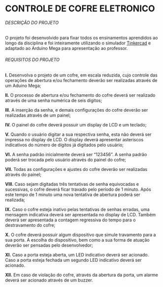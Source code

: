 # CONTROLE DE COFRE ELETRONICO

###### DESCRIÇÃO DO PROJETO

O projeto foi desenvolvido para fixar todos os ensinamentos aprendidos ao longo da disciplina e foi inteiramente utilizando o simulador [Tinkercad](https://www.tinkercad.com/) e adaptado ao Arduino Mega 
para apresentação ao professor.

###### REQUISITOS DO PROJETO

**I.** Desenvolva o projeto de um cofre, em escala reduzida, cujo controle das operações de 
abertura e/ou fechamento deverão ser realizadas através de um Aduino Mega;

**II.** O processo de abertura e/ou fechamento do cofre deverá ser realizado através de uma 
senha numérica de seis dígitos;

**III.** A inserção da senha, e demais configurações do cofre deverão ser realizadas através 
de um painel;

**IV.** O painel do cofre deverá possuir um display de LCD e um teclado;

**V.** Quando o usuário digitar a sua respectiva senha, esta não deverá ser impressa no 
display de LCD. O display deverá apresentar asteriscos indicativos do número de 
dígitos já digitados pelo usuário;

**VI.** A senha padrão inicialmente deverá ser “123456”. A senha padrão poderá ser trocada 
pelo usuário através do painel do cofre;

**VII.** Todas as configurações e ajustes do cofre deverão ser realizadas através do painel;

**VIII.** Caso sejam digitadas três tentativas de senha equivocadas e sucessivas, o cofre 
deverá ficar travado pelo período de 1 minuto. Após este tempo de 1 minuto uma nova 
tentativa de abertura poderá ser realizada;

**IX.** Caso o cofre esteja inativo pelas tentativas de senhas erradas, uma mensagem 
indicativa deverá ser apresentada no display de LCD. Também deverá ser apresentada 
a contagem regressiva do tempo para o destravamento do cofre;

**X.** O cofre deverá possuir algum dispositivo que simule travamento para a sua porta. A 
escolha do dispositivo, bem como a sua forma de atuação deverão ser pensadas pelo 
desenvolvedor;

**XI.** Caso a porta esteja aberta, um LED indicativo deverá ser acionado. Caso a porta 
esteja fechada um segundo LED indicativo deverá ser acionado.

**XII.** Em caso de violação do cofre, através da abertura da porta, um alarme deverá ser 
acionado através de um buzzer.
